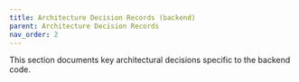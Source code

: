 ```yaml
---
title: Architecture Decision Records (backend)
parent: Architecture Decision Records
nav_order: 2
---
```


This section documents key architectural decisions specific to the backend code.